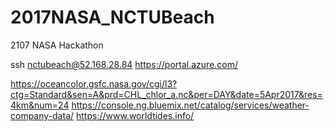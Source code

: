 # 2017NASA_NCTUBeach
2107 NASA Hackathon

ssh nctubeach@52.168.28.84
https://portal.azure.com/

https://oceancolor.gsfc.nasa.gov/cgi/l3?ctg=Standard&sen=A&prd=CHL_chlor_a.nc&per=DAY&date=5Apr2017&res=4km&num=24
https://console.ng.bluemix.net/catalog/services/weather-company-data/
https://www.worldtides.info/
